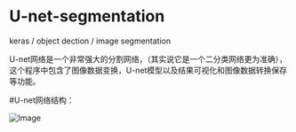# U-net-segmentation
keras / object dection / image segmentation

U-net网络是一个非常强大的分割网络，（其实说它是一个二分类网络更为准确），这个程序中包含了图像数据变换，U-net模型以及结果可视化和图像数据转换保存等功能。

#U-net网络结构：

![Image](https://github.com/shuyucool/U-net-segmentation/blob/master/image/20170517192834805.png)
